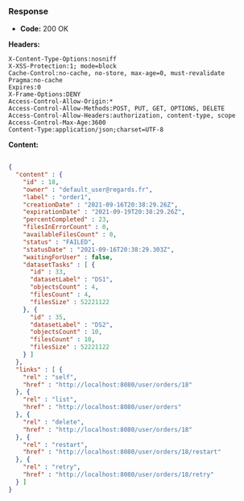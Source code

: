### Response

* **Code:** 200 OK

**Headers:**

`X-Content-Type-Options:nosniff`  
`X-XSS-Protection:1; mode=block`  
`Cache-Control:no-cache, no-store, max-age=0, must-revalidate`  
`Pragma:no-cache`  
`Expires:0`  
`X-Frame-Options:DENY`  
`Access-Control-Allow-Origin:*`  
`Access-Control-Allow-Methods:POST, PUT, GET, OPTIONS, DELETE`  
`Access-Control-Allow-Headers:authorization, content-type, scope`  
`Access-Control-Max-Age:3600`  
`Content-Type:application/json;charset=UTF-8`  

**Content:**

```json
    
{
  "content" : {
    "id" : 18,
    "owner" : "default_user@regards.fr",
    "label" : "order1",
    "creationDate" : "2021-09-16T20:38:29.26Z",
    "expirationDate" : "2021-09-19T20:38:29.26Z",
    "percentCompleted" : 23,
    "filesInErrorCount" : 0,
    "availableFilesCount" : 0,
    "status" : "FAILED",
    "statusDate" : "2021-09-16T20:38:29.303Z",
    "waitingForUser" : false,
    "datasetTasks" : [ {
      "id" : 33,
      "datasetLabel" : "DS1",
      "objectsCount" : 4,
      "filesCount" : 4,
      "filesSize" : 52221122
    }, {
      "id" : 35,
      "datasetLabel" : "DS2",
      "objectsCount" : 10,
      "filesCount" : 10,
      "filesSize" : 52221122
    } ]
  },
  "links" : [ {
    "rel" : "self",
    "href" : "http://localhost:8080/user/orders/18"
  }, {
    "rel" : "list",
    "href" : "http://localhost:8080/user/orders"
  }, {
    "rel" : "delete",
    "href" : "http://localhost:8080/user/orders/18"
  }, {
    "rel" : "restart",
    "href" : "http://localhost:8080/user/orders/18/restart"
  }, {
    "rel" : "retry",
    "href" : "http://localhost:8080/user/orders/18/retry"
  } ]
}
```
